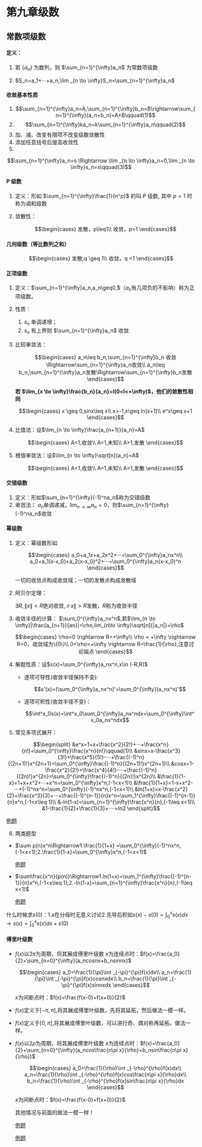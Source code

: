 <head>
  <script src="https://cdn.mathjax.org/mathjax/latest/MathJax.js?config=TeX-AMS-MML_HTMLorMML" type="text/javascript"></script>
  <script type="text/x-mathjax-config">
    MathJax.Hub.Config({
      tex2jax: {
      skipTags: ['script', 'noscript', 'style', 'textarea', 'pre'],
      inlineMath: [['$','$']]
      }
    });
  </script>
</head>

# 第九章级数
## 常数项级数
#### 定义：
1. 若 $\{a_n\}$ 为数列，则 $\sum_{n=1}^{\infty}a_n$ 为常数项级数

2. $S_n=a_1+···+a_n,\lim _{n \to \infty}S_n=\sum_{n=1}^{\infty}a_n$

#### 收敛基本性质
1. 
   $$\sum_{n=1}^{\infty}a_n=A,\sum_{n=1}^{\infty}b_n=B\rightarrow\sum_{n=1}^{\infty}(a_n+b_n)=A+B\qquad(1)$$
2. 
   $$\sum_{n=1}^{\infty}ka_n=k\sum_{n=1}^{\infty}a_n\qquad(2)$$
3.  加、减、改变有限项不改变级数敛散性
4. 添加任意括号后提高收敛性
5. 
$$\sum_{n=1}^{\infty}a_n=s \Rightarrow \lim _{n \to \infty}a_n=0,\lim _{n \to \infty}s_n=s\qquad(3)$$

#### P 级数
1. 定义：形如 $\sum_{n=1}^{\infty}\frac{1}{n^p}$ 的叫 $P$ 级数, 其中 $p=1$ 时称为调和级数

2. 敛散性：
   
   $$\begin{cases}
    发散，p\leq1\\
    收敛，p>1
    \end{cases}$$

#### 几何级数（等比数列之和）

$$\begin{cases}
    发散,q \geq 1\\
    收敛，q <1
\end{cases}$$

#### 正项级数
1. 定义：$\sum_{n=1}^{\infty}a_n,a_n\geq0,$（$a_n$有几项负的不影响）称为正项级数。

2. 性质：
   1. $s_n$ 单调递增；
   2. ${s_n}$ 有上界则 $\sum_{n=1}^{\infty}a_n$ 收敛

3. 比较审敛法：
   
   $$\begin{cases}
    a_n\leq b_n,\sum_{n=1}^{\infty}b_n 收敛\Rightarrow\sum_{n=1}^{\infty}a_n收敛\\
    a_n\leq b_n,\sum_{n=1}^{\infty}a_n发散\Rightarrow\sum_{n=1}^{\infty}b_n发散
   \end{cases}$$

   **若 $\lim_{x \to \infty}\frac{b_n}{a_n}=l(0<l<+\infty)$，他们的敛散性相同**


   $$\begin{cases}
    x \geq 0,sinx\leq x\\
    x>-1,x\geq ln(x+1)\\
    e^x\geq x+1
   \end{cases}$$
4. 比值法：设$\lim_{n \to \infty}\frac{a_{n+1}}{a_n}=A$
   
   $$\begin{cases}
    A<1,收敛\\
    A=1,未知\\
    A>1,发散
   \end{cases}$$

5. 根值审敛法：设$\lim_{n \to \infty}\sqrt[n]{a_n}=A$

    $$\begin{cases}
    A<1,收敛\\
    A=1,未知\\
    A>1,发散
    \end{cases}$$

#### 交错级数
1. 定义：形如$\sum_{n=1}^{\infty}(-1)^na_n$称为交错级数
2. 审敛法：
   $a_n$单调递减，$\lim_{n \to \infty}a_n=0$，则$\sum_{n=1}^{\infty}(-1)^na_n$收敛

#### 幂级数
1. 定义：幂级数形如
   
   $$\begin{cases}
    a_0+a_1x+a_2x^2+···=\sum_0^{\infty}a_nx^n\\
    a_0+a_1(x-x_0)+a_2(x-x_0)^2+···=\sum_0^{\infty}a_n(x-x_0)^n
   \end{cases}$$

   一切的收敛点构成收敛域；一切的发散点构成发散域

2. 阿贝尔定理：
   
   $\exists R,\|x\|<R$绝对收敛,$\|x\|>R$发散，$R$称为收敛半径

3. 收敛半径的计算：
   $\sum_0^{\infty}a_nx^n$,若$\lim_{n \to \infty}|\frac{a_{n+1}}{an}|=\rho,lim_{n\to \infty}\sqrt[n]{|a_n|}=\rho$

   $$\begin{cases}
    \rho=0 \rightarrow R=+\infty\\
    \rho = +\infty \rightarrow R=0，收敛域为\{0\}\\
    0<\rho<+\infty \rightarrow R=\frac{1}{\rho},注意讨论端点
   \end{cases}$$

4. 解题性质：设$s(x)=\sum_0^{\infty}a_nx^n,x\in (-R,R)$
  
   - 逐项可导性(收敛半径保持不变):

      $$s'(x)=(\sum_0^{\infty}a_nx^n)'=\sum_0^{\infty}(a_nx^n)'$$

   - 逐项可积性(收敛半径不变)：

      $$\int^x_0s(x)=\int^x_0\sum_0^{\infty}a_nx^ndx=\sum_0^{\infty}\int^x_0a_nx^ndx$$

5. 常见多项式展开：
  
 $$\begin{split}
  &e^x=1+x+\frac{x^2}{2!}+···+\frac{x^n}{n!}=\sum_0^{\infty}\frac{x^n}{n!}\qquad(1)\\
  &sinx=x-\frac{x^3}{3!}+\frac{x^5}{5!}-···+\frac{(-1)^n}{(2n+1)!}x^{2n+1}=\sum_0^{\infty}\frac{(-1)^n}{(2n+1)!}x^{2n+1}\\
  &cosx=1-\frac{x^2}{2!}+\frac{x^4}{4!}-···+\frac{(-1)^n}{(2n)!}x^{2n}=\sum_0^{\infty}\frac{(-1)^n}{(2n)!}x^{2n}\\
  &\frac{1}{1-x}=1+x+x^2+···+x^n=\sum_0^{\infty}x^n,(-1<x<1)\\
  &\frac{1}{1+x}=1-x+x^2-···+(-1)^nx^n=\sum_0^{\infty}(-1)^nx^n,(-1<x<1)\\
  &ln(1+x)=x-\frac{x^2}{2}+\frac{x^3}{3}+···+\frac{(-1)^{n-1}}{n}x^n=\sum_1^{\infty}\frac{(-1)^{n-1}}{n}x^n,(-1<x\leq 1)\\
  &-ln(1-x)=\sum_{n=1}^{\infty}\frac{x^n}{n},(-1\leq x<1)\\
  &1-\frac{1}{2}+\frac{1}{3}+····=ln2
 \end{split}$$

 [例题](../pic/9.3.jpg)

6. 两类题型

- $\sum p(n)x^n\Rightarrow1.\frac{1}{1+x} =\sum_0^{\infty}(-1)^nx^n,(-1<x<1);2.\frac{1}{1-x}=\sum_0^{\infty}x^n,(-1<x<1)$

   [例题](../pic/9.1.jpg)

- $\sum\frac{x^n}{p(n)}\Rightarrow1.ln(1+x)=\sum_1^{\infty}\frac{(-1)^{n-1}}{n}x^n,(-1<x\leq 1);2.-ln(1-x)=\sum_{n=1}^{\infty}\frac{x^n}{n},(-1\leq x<1)$
  
  [例题](../pic/9.2.jpg)

什么时候求$s(0)$：1.$x$在分母时无意义讨论2.先导后积如$s(x)-s(0)=\int_0^xs(x)dx\rightarrow s(x)=\int^x_0s(x)dx+s(0)$

#### 傅里叶级数

- $f(x)$以$2\pi$为周期，将其展成傅里叶级数
  $x$为连续点时：$f(x)=\frac{a_0}{2}+\sum_{n=0}^{\infty}(a_ncosnx+b_nsinnx)$

  $$\begin{cases}
   a_0=\frac{1}{\pi}\int _{-\pi}^{\pi}f(x)dx\\
   a_n=\frac{1}{\pi}\int _{-\pi}^{\pi}f(x)cosnxdx\\
   b_n=\frac{1}{\pi}\int _{-\pi}^{\pi}f(x)sinnxdx
  \end{cases}$$

   $x$为间断点时：$f(x)=\frac{f(x-0)+f(x+0)}{2}$

- $f(x)$定义于$[-\pi,\pi]$,将其展成傅里叶级数，先将其延拓，然后做法一模一样。

- $f(x)$定义于$[0,\pi]$,将其展成傅里叶级数，可以进行奇、偶对称再延拓，做法一样。

- $f(x)$以$2\rho$为周期，将其展成傅里叶级数
  $x$为连续点时：$f(x)=\frac{a_0}{2}+\sum_{n=0}^{\infty}(a_ncos\frac{n\pi x}{\rho}+b_nsin\frac{n\pi x}{\rho})$

  $$\begin{cases}
   a_0=\frac{1}{\rho}\int _{-\rho}^{\rho}f(x)dx\\
   a_n=\frac{1}{\rho}\int _{-\rho}^{\rho}f(x)cos\frac{n\pi x}{\rho}dx\\
   b_n=\frac{1}{\rho}\int _{-\rho}^{\rho}f(x)sin\frac{n\pi x}{\rho}dx
  \end{cases}$$

  $x$为间断点时：$f(x)=\frac{f(x-0)+f(x+0)}{2}$

  其他情况与前面的做法一模一样！
  
  [例题](../pic/9.4.jpg)

   [例题](../pic/9.5.jpg)

  